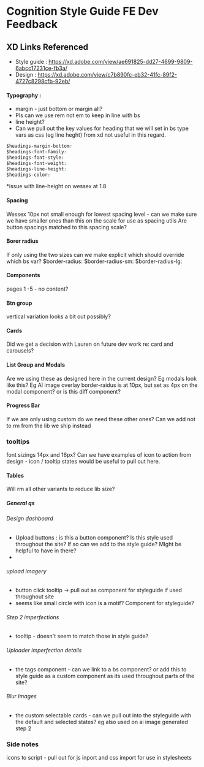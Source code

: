 # Cognition Style Guide FE Dev Feedback


## XD Links Referenced
- Style guide :  https://xd.adobe.com/view/ae691825-dd27-4699-9809-6abcc17231ce-fb3a/
- Design : https://xd.adobe.com/view/c7b890fc-eb32-41fc-89f2-4727c8298cfb-92eb/


#### Typography :
- margin - just bottom or margin all?
- Pls can we use rem not em to keep in line with bs
- line height?
- Can we pull out the key values for heading that we will set in bs type vars as css (eg line heght) from xd not useful in this regard.

```css
$headings-margin-bottom:
$headings-font-family:
$headings-font-style:
$headings-font-weight:
$headings-line-height:
$headings-color:
```

*issue with line-height on wessex at 1.8

#### Spacing
Wessex 10px not small enough for lowest spacing level - can we make sure we have smaller ones than this on the scale for use as spacing utils
Are button spacings matched to this spacing scale?

#### Borer radius
If only using the two sizes can we make explicit which should override which bs var?
$border-radius:
$border-radius-sm:
$border-radius-lg:

#### Components
pages 1 -5 - no content?

#### Btn group
vertical variation looks a bit out possibly?

#### Cards
Did we get a decision with Lauren on future dev work re: card and carousels?

#### List Group and Modals
Are we using these as designed here in the current design? Eg modals look like this?
Eg AI image overlay border-raidus is at 10px, but set as 4px on the modal component? or is this diff component?

#### Progress Bar
If we are only using custom do we need these other ones?
Can we add not to rm from the lib we ship instead

### tooltips
font sizings 14px and 16px?
Can we have examples of icon to action from design - icon / tooltip states would be useful to pull out here.

#### Tables
Will rm all other variants to reduce lib size?

##### General qs
###### Design dashboard
- Upload buttons : is this a button component? Is this style used throughout the site? If so can we add to the style guide? MIght be helpful to have in there?
-
###### upload imagery
- button click tooltip -> pull out as component for styleguide if used throughout site
- seems like small circle with icon is a motif? Component for styleguide?

###### Step 2 imperfections
- tooltip - doesn't seem to match those in style guide?

###### Uploader imperfection details
- the tags component - can we link to a bs component? or add this to style guide as a custom component as its used throughout parts of the site?

###### Blur Images
- the custom selectable cards - can we pull out into the styleguide with the default and selected states? eg also used on ai image generated step 2

### Side notes
icons to script - pull out for js inport and css import for use in stylesheets